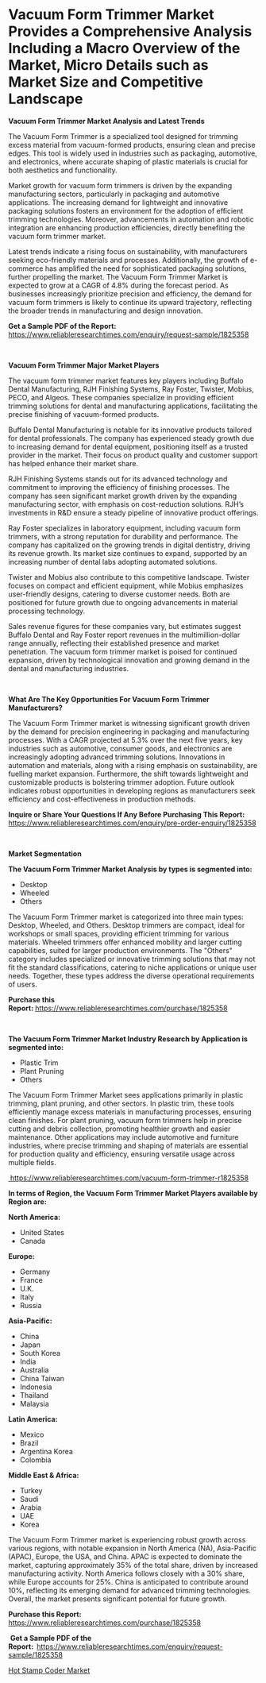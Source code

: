 <p><h1>Vacuum Form Trimmer Market Provides a Comprehensive Analysis Including a Macro Overview of the Market, Micro Details such as Market Size and Competitive Landscape</h1></p><p><strong>Vacuum Form Trimmer Market Analysis and Latest Trends</strong></p>
<p><p>The Vacuum Form Trimmer is a specialized tool designed for trimming excess material from vacuum-formed products, ensuring clean and precise edges. This tool is widely used in industries such as packaging, automotive, and electronics, where accurate shaping of plastic materials is crucial for both aesthetics and functionality.</p><p>Market growth for vacuum form trimmers is driven by the expanding manufacturing sectors, particularly in packaging and automotive applications. The increasing demand for lightweight and innovative packaging solutions fosters an environment for the adoption of efficient trimming technologies. Moreover, advancements in automation and robotic integration are enhancing production efficiencies, directly benefiting the vacuum form trimmer market.</p><p>Latest trends indicate a rising focus on sustainability, with manufacturers seeking eco-friendly materials and processes. Additionally, the growth of e-commerce has amplified the need for sophisticated packaging solutions, further propelling the market. The Vacuum Form Trimmer Market is expected to grow at a CAGR of 4.8% during the forecast period. As businesses increasingly prioritize precision and efficiency, the demand for vacuum form trimmers is likely to continue its upward trajectory, reflecting the broader trends in manufacturing and design innovation.</p></p>
<p><strong>Get a Sample PDF of the Report:&nbsp;</strong> <a href="https://www.reliableresearchtimes.com/enquiry/request-sample/1825358?utm_campaign=2183&utm_medium=2&utm_source=Github&utm_content=ia&utm_term=18022025&utm_id=vacuum-form-trimmer">https://www.reliableresearchtimes.com/enquiry/request-sample/1825358</a></p>
<p>&nbsp;</p>
<p><strong>Vacuum Form Trimmer Major Market Players</strong></p>
<p><p>The vacuum form trimmer market features key players including Buffalo Dental Manufacturing, RJH Finishing Systems, Ray Foster, Twister, Mobius, PECO, and Algeos. These companies specialize in providing efficient trimming solutions for dental and manufacturing applications, facilitating the precise finishing of vacuum-formed products.</p><p>Buffalo Dental Manufacturing is notable for its innovative products tailored for dental professionals. The company has experienced steady growth due to increasing demand for dental equipment, positioning itself as a trusted provider in the market. Their focus on product quality and customer support has helped enhance their market share.</p><p>RJH Finishing Systems stands out for its advanced technology and commitment to improving the efficiency of finishing processes. The company has seen significant market growth driven by the expanding manufacturing sector, with emphasis on cost-reduction solutions. RJH’s investments in R&D ensure a steady pipeline of innovative product offerings.</p><p>Ray Foster specializes in laboratory equipment, including vacuum form trimmers, with a strong reputation for durability and performance. The company has capitalized on the growing trends in digital dentistry, driving its revenue growth. Its market size continues to expand, supported by an increasing number of dental labs adopting automated solutions.</p><p>Twister and Mobius also contribute to this competitive landscape. Twister focuses on compact and efficient equipment, while Mobius emphasizes user-friendly designs, catering to diverse customer needs. Both are positioned for future growth due to ongoing advancements in material processing technology.</p><p>Sales revenue figures for these companies vary, but estimates suggest Buffalo Dental and Ray Foster report revenues in the multimillion-dollar range annually, reflecting their established presence and market penetration. The vacuum form trimmer market is poised for continued expansion, driven by technological innovation and growing demand in the dental and manufacturing industries.</p></p>
<p>&nbsp;</p>
<p><strong>What Are The Key Opportunities For Vacuum Form Trimmer Manufacturers?</strong></p>
<p><p>The Vacuum Form Trimmer market is witnessing significant growth driven by the demand for precision engineering in packaging and manufacturing processes. With a CAGR projected at 5.3% over the next five years, key industries such as automotive, consumer goods, and electronics are increasingly adopting advanced trimming solutions. Innovations in automation and materials, along with a rising emphasis on sustainability, are fuelling market expansion. Furthermore, the shift towards lightweight and customizable products is bolstering trimmer adoption. Future outlook indicates robust opportunities in developing regions as manufacturers seek efficiency and cost-effectiveness in production methods.</p></p>
<p><strong>Inquire or Share Your Questions If Any Before Purchasing This Report:</strong> <a href="https://www.reliableresearchtimes.com/enquiry/pre-order-enquiry/1825358?utm_campaign=2183&utm_medium=2&utm_source=Github&utm_content=ia&utm_term=18022025&utm_id=vacuum-form-trimmer">https://www.reliableresearchtimes.com/enquiry/pre-order-enquiry/1825358</a></p>
<p>&nbsp;</p>
<p><strong>Market Segmentation</strong></p>
<p><strong>The Vacuum Form Trimmer Market Analysis by types is segmented into:</strong></p>
<p><ul><li>Desktop</li><li>Wheeled</li><li>Others</li></ul></p>
<p><p>The Vacuum Form Trimmer market is categorized into three main types: Desktop, Wheeled, and Others. Desktop trimmers are compact, ideal for workshops or small spaces, providing efficient trimming for various materials. Wheeled trimmers offer enhanced mobility and larger cutting capabilities, suited for larger production environments. The "Others" category includes specialized or innovative trimming solutions that may not fit the standard classifications, catering to niche applications or unique user needs. Together, these types address the diverse operational requirements of users.</p></p>
<p><strong>Purchase this Report:&nbsp;</strong><a href="https://www.reliableresearchtimes.com/purchase/1825358?utm_campaign=2183&utm_medium=2&utm_source=Github&utm_content=ia&utm_term=18022025&utm_id=vacuum-form-trimmer">https://www.reliableresearchtimes.com/purchase/1825358</a></p>
<p>&nbsp;</p>
<p><strong>The Vacuum Form Trimmer Market Industry Research by Application is segmented into:</strong></p>
<p><ul><li>Plastic Trim</li><li>Plant Pruning</li><li>Others</li></ul></p>
<p><p>The Vacuum Form Trimmer Market sees applications primarily in plastic trimming, plant pruning, and other sectors. In plastic trim, these tools efficiently manage excess materials in manufacturing processes, ensuring clean finishes. For plant pruning, vacuum form trimmers help in precise cutting and debris collection, promoting healthier growth and easier maintenance. Other applications may include automotive and furniture industries, where precise trimming and shaping of materials are essential for production quality and efficiency, ensuring versatile usage across multiple fields.</p></p>
<p><a href="https://www.reliableresearchtimes.com/vacuum-form-trimmer-r1825358?utm_campaign=2183&utm_medium=2&utm_source=Github&utm_content=ia&utm_term=18022025&utm_id=vacuum-form-trimmer">&nbsp;https://www.reliableresearchtimes.com/vacuum-form-trimmer-r1825358</a></p>
<p><strong>In terms of Region, the Vacuum Form Trimmer Market Players available by Region are:</strong></p>
<p>
    <p> <strong> North America: </strong>
        <ul>
            <li>United States</li>
            <li>Canada</li>
        </ul>
        </p> 
    <p> <strong> Europe: </strong>
        <ul>
            <li>Germany</li>
            <li>France</li>
            <li>U.K.</li>
            <li>Italy</li>
            <li>Russia</li>
        </ul>
        </p> 
    <p> <strong> Asia-Pacific: </strong>
        <ul>
            <li>China</li>
            <li>Japan</li>
            <li>South Korea</li>
            <li>India</li>
            <li>Australia</li>
            <li>China Taiwan</li>
            <li>Indonesia</li>
            <li>Thailand</li>
            <li>Malaysia</li>
        </ul>
        </p> 
    <p> <strong> Latin America: </strong>
        <ul>
            <li>Mexico</li>
            <li>Brazil</li>
            <li>Argentina Korea</li>
            <li>Colombia</li>
        </ul>
        </p> 
    <p> <strong> Middle East & Africa: </strong>
        <ul>
            <li>Turkey</li>
            <li>Saudi</li>
            <li>Arabia</li>
            <li>UAE</li>
            <li>Korea</li>
        </ul>
    </p>
    </p>
<p><p>The Vacuum Form Trimmer market is experiencing robust growth across various regions, with notable expansion in North America (NA), Asia-Pacific (APAC), Europe, the USA, and China. APAC is expected to dominate the market, capturing approximately 35% of the total share, driven by increased manufacturing activity. North America follows closely with a 30% share, while Europe accounts for 25%. China is anticipated to contribute around 10%, reflecting its emerging demand for advanced trimming technologies. Overall, the market presents significant potential for future growth.</p></p>
<p><strong>Purchase this Report: </strong><a href="https://www.reliableresearchtimes.com/purchase/1825358?utm_campaign=2183&utm_medium=2&utm_source=Github&utm_content=ia&utm_term=18022025&utm_id=vacuum-form-trimmer">https://www.reliableresearchtimes.com/purchase/1825358</a></p>
<p>&nbsp;<strong>Get a Sample PDF of the Report:&nbsp;&nbsp;</strong><a href="https://www.reliableresearchtimes.com/enquiry/request-sample/1825358?utm_campaign=2183&utm_medium=2&utm_source=Github&utm_content=ia&utm_term=18022025&utm_id=vacuum-form-trimmer">https://www.reliableresearchtimes.com/enquiry/request-sample/1825358</a></p>
<p><strong></strong></p>
<p><p><a href="https://github.com/SanjidaKhan901/Market-Research-Report-List-1/blob/main/hot-stamp-coder-market.md?utm_campaign=2183&utm_medium=2&utm_source=Github&utm_content=ia&utm_term=18022025&utm_id=vacuum-form-trimmer">Hot Stamp Coder Market</a></p></p>